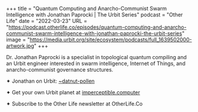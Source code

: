 +++
title = "Quantum Computing and Anarcho-Communist Swarm Intelligence with Jonathan Paprocki | The Urbit Series"
podcast = "Other Life"
date = "2022-03-23"
URL = "https://podcast.otherlife.co/episodes/quantum-computing-and-anarcho-communist-swarm-intelligence-with-jonathan-paprocki-the-urbit-series"
image = "https://media.urbit.org/site/ecosystem/podcasts/full_1639502000-artwork.jpg"
+++

Dr. Jonathan Paprocki is a specialist in topological quantum compiling and an Urbit engineer interested in swarm intelligence, Internet of Things, and anarcho-communist governance structures.

✦ Jonathan on Urbit: [~datnut-pollen](/ids/~datnut-pollen)

✦ Get your own Urbit planet at [imperceptible.computer](https://imperceptible.computer)

✦ Subscribe to the Other Life newsletter at OtherLife.Co
